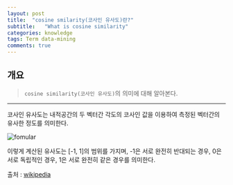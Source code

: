```yaml
---
layout: post
title:  "cosine smilarity(코사인 유사도)란?"
subtitle:   "What is cosine similarity"
categories: knowledge 
tags: Term data-mining
comments: true
---
```


## 개요
> `cosine similarity(코사인 유사도)`의 의미에 대해 알아본다.

___

코사인 유사도는 내적공간의 두 벡터간 각도의 코사인 값을 이용하여 측정된 벡터간의 유사한 정도를 의미한다.

![fomular](https://wikimedia.org/api/rest_v1/media/math/render/svg/2a8c50526e2cc7aa837477be87eff1ea703f9dec)

이렇게 계산된 유사도는 [-1, 1]의 범위를 가지며, -1은 서로 완전히 반대되는 경우, 0은 서로 독립적인 경우, 1은 서로 완전히 같은 경우를 의미한다.

출처 : [wikipedia](https://ko.wikipedia.org/wiki/%EC%BD%94%EC%82%AC%EC%9D%B8_%EC%9C%A0%EC%82%AC%EB%8F%84)
